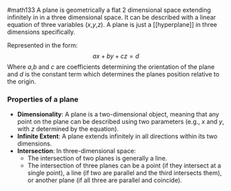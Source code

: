 #math133 
A plane is geometrically a flat 2 dimensional space extending infinitely in in a three dimensional space. It can be described with a linear equation of three variables ($x$,$y$,$z$). A plane is just a [[hyperplane]] in three dimensions specifically.

Represented in the form:
$$ax+by+cz=d$$
Where $a$,$b$ and $c$ are coefficients determining the orientation of the plane and $d$ is the constant term which determines the planes position relative to the origin. 

### Properties of a plane
- **Dimensionality**: A plane is a two-dimensional object, meaning that any point on the plane can be described using two parameters (e.g., $x$ and $y$, with $z$ determined by the equation).
- **Infinite Extent**: A plane extends infinitely in all directions within its two dimensions.
- **Intersection**: In three-dimensional space:
    - The intersection of two planes is generally a line.
    - The intersection of three planes can be a point (if they intersect at a single point), a line (if two are parallel and the third intersects them), or another plane (if all three are parallel and coincide).